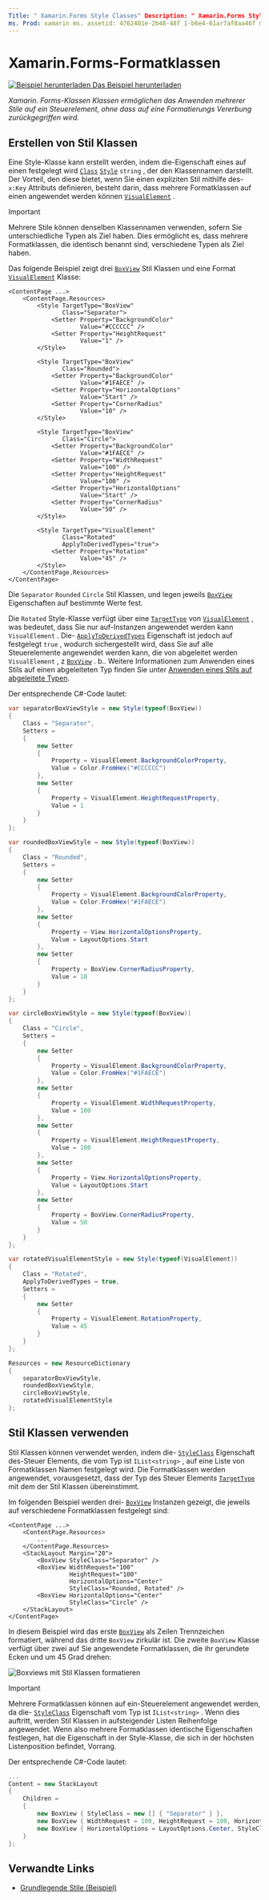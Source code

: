 ```yaml
---
Title: " Xamarin.Forms Style Classes" Description: " Xamarin.Forms Style Classes ermöglichen das Anwenden mehrerer Stile auf ein Steuerelement, ohne dass auf eine Format Vererbung zurückgegriffen wird."
ms. Prod: xamarin ms. assetid: 4762401e-2b48-48f 1-b6e4-61ar7af8aa46f ms. Technology: xamarin-Forms Author: davidbritch ms. Author: dabritch ms. Date: 01/30/2019 NO-LOC: [ Xamarin.Forms , Xamarin.Essentials ]
---
```


# <a name="xamarinforms-style-classes"></a>Xamarin.Forms-Formatklassen

[![Beispiel herunterladen](~/media/shared/download.png) Das Beispiel herunterladen](https://docs.microsoft.com/samples/xamarin/xamarin-forms-samples/userinterface-styles-basicstyles)

_Xamarin. Forms-Klassen Klassen ermöglichen das Anwenden mehrerer Stile auf ein Steuerelement, ohne dass auf eine Formatierungs Vererbung zurückgegriffen wird._

## <a name="create-style-classes"></a>Erstellen von Stil Klassen

Eine Style-Klasse kann erstellt werden, indem die-Eigenschaft eines auf einen festgelegt wird [`Class`](xref:Xamarin.Forms.Style.Class) [`Style`](xref:Xamarin.Forms.Style) `string` , der den Klassennamen darstellt. Der Vorteil, den diese bietet, wenn Sie einen expliziten Stil mithilfe des- `x:Key` Attributs definieren, besteht darin, dass mehrere Formatklassen auf einen angewendet werden können [`VisualElement`](xref:Xamarin.Forms.VisualElement) .

> [!IMPORTANT]
> Mehrere Stile können denselben Klassennamen verwenden, sofern Sie unterschiedliche Typen als Ziel haben. Dies ermöglicht es, dass mehrere Formatklassen, die identisch benannt sind, verschiedene Typen als Ziel haben.

Das folgende Beispiel zeigt drei [`BoxView`](xref:Xamarin.Forms.BoxView) Stil Klassen und eine Format [`VisualElement`](xref:Xamarin.Forms.VisualElement) Klasse:

```xaml
<ContentPage ...>
    <ContentPage.Resources>
        <Style TargetType="BoxView"
               Class="Separator">
            <Setter Property="BackgroundColor"
                    Value="#CCCCCC" />
            <Setter Property="HeightRequest"
                    Value="1" />
        </Style>

        <Style TargetType="BoxView"
               Class="Rounded">
            <Setter Property="BackgroundColor"
                    Value="#1FAECE" />
            <Setter Property="HorizontalOptions"
                    Value="Start" />
            <Setter Property="CornerRadius"
                    Value="10" />
        </Style>    

        <Style TargetType="BoxView"
               Class="Circle">
            <Setter Property="BackgroundColor"
                    Value="#1FAECE" />
            <Setter Property="WidthRequest"
                    Value="100" />
            <Setter Property="HeightRequest"
                    Value="100" />
            <Setter Property="HorizontalOptions"
                    Value="Start" />
            <Setter Property="CornerRadius"
                    Value="50" />
        </Style>

        <Style TargetType="VisualElement"
               Class="Rotated"
               ApplyToDerivedTypes="true">
            <Setter Property="Rotation"
                    Value="45" />
        </Style>        
    </ContentPage.Resources>
</ContentPage>
```

Die `Separator` `Rounded` `Circle` Stil Klassen, und legen jeweils [`BoxView`](xref:Xamarin.Forms.BoxView) Eigenschaften auf bestimmte Werte fest.

Die `Rotated` Style-Klasse verfügt über eine [`TargetType`](xref:Xamarin.Forms.Style.TargetType) von [`VisualElement`](xref:Xamarin.Forms.VisualElement) , was bedeutet, dass Sie nur auf-Instanzen angewendet werden kann `VisualElement` . Die- [`ApplyToDerivedTypes`](xref:Xamarin.Forms.Style.ApplyToDerivedTypes) Eigenschaft ist jedoch auf festgelegt `true` , wodurch sichergestellt wird, dass Sie auf alle Steuerelemente angewendet werden kann, die von abgeleitet werden `VisualElement` , z [`BoxView`](xref:Xamarin.Forms.BoxView) . b.. Weitere Informationen zum Anwenden eines Stils auf einen abgeleiteten Typ finden Sie unter [Anwenden eines Stils auf abgeleitete Typen](implicit.md#apply-a-style-to-derived-types).

Der entsprechende C#-Code lautet:

```csharp
var separatorBoxViewStyle = new Style(typeof(BoxView))
{
    Class = "Separator",
    Setters =
    {
        new Setter
        {
            Property = VisualElement.BackgroundColorProperty,
            Value = Color.FromHex("#CCCCCC")
        },
        new Setter
        {
            Property = VisualElement.HeightRequestProperty,
            Value = 1
        }
    }
};

var roundedBoxViewStyle = new Style(typeof(BoxView))
{
    Class = "Rounded",
    Setters =
    {
        new Setter
        {
            Property = VisualElement.BackgroundColorProperty,
            Value = Color.FromHex("#1FAECE")
        },
        new Setter
        {
            Property = View.HorizontalOptionsProperty,
            Value = LayoutOptions.Start
        },
        new Setter
        {
            Property = BoxView.CornerRadiusProperty,
            Value = 10
        }
    }
};

var circleBoxViewStyle = new Style(typeof(BoxView))
{
    Class = "Circle",
    Setters =
    {
        new Setter
        {
            Property = VisualElement.BackgroundColorProperty,
            Value = Color.FromHex("#1FAECE")
        },
        new Setter
        {
            Property = VisualElement.WidthRequestProperty,
            Value = 100
        },
        new Setter
        {
            Property = VisualElement.HeightRequestProperty,
            Value = 100
        },
        new Setter
        {
            Property = View.HorizontalOptionsProperty,
            Value = LayoutOptions.Start
        },
        new Setter
        {
            Property = BoxView.CornerRadiusProperty,
            Value = 50
        }
    }
};

var rotatedVisualElementStyle = new Style(typeof(VisualElement))
{
    Class = "Rotated",
    ApplyToDerivedTypes = true,
    Setters =
    {
        new Setter
        {
            Property = VisualElement.RotationProperty,
            Value = 45
        }
    }
};

Resources = new ResourceDictionary
{
    separatorBoxViewStyle,
    roundedBoxViewStyle,
    circleBoxViewStyle,
    rotatedVisualElementStyle
};
```

## <a name="consume-style-classes"></a>Stil Klassen verwenden

Stil Klassen können verwendet werden, indem die- [`StyleClass`](xref:Xamarin.Forms.NavigableElement.StyleClass) Eigenschaft des-Steuer Elements, die vom Typ ist `IList<string>` , auf eine Liste von Formatklassen Namen festgelegt wird. Die Formatklassen werden angewendet, vorausgesetzt, dass der Typ des Steuer Elements [`TargetType`](xref:Xamarin.Forms.Style.TargetType) mit dem der Stil Klassen übereinstimmt.

Im folgenden Beispiel werden drei- [`BoxView`](xref:Xamarin.Forms.BoxView) Instanzen gezeigt, die jeweils auf verschiedene Formatklassen festgelegt sind:

```xaml
<ContentPage ...>
    <ContentPage.Resources>
        ...
    </ContentPage.Resources>
    <StackLayout Margin="20">
        <BoxView StyleClass="Separator" />       
        <BoxView WidthRequest="100"
                 HeightRequest="100"
                 HorizontalOptions="Center"
                 StyleClass="Rounded, Rotated" />
        <BoxView HorizontalOptions="Center"
                 StyleClass="Circle" />
    </StackLayout>
</ContentPage>    
```

In diesem Beispiel wird das erste [`BoxView`](xref:Xamarin.Forms.BoxView) als Zeilen Trennzeichen formatiert, während das dritte `BoxView` zirkulär ist. Die zweite `BoxView` Klasse verfügt über zwei auf Sie angewendete Formatklassen, die ihr gerundete Ecken und um 45 Grad drehen:

![Boxviews mit Stil Klassen formatieren](style-class-images/boxviews.png)

> [!IMPORTANT]
> Mehrere Formatklassen können auf ein-Steuerelement angewendet werden, da die- [`StyleClass`](xref:Xamarin.Forms.NavigableElement.StyleClass) Eigenschaft vom Typ ist `IList<string>` . Wenn dies auftritt, werden Stil Klassen in aufsteigender Listen Reihenfolge angewendet. Wenn also mehrere Formatklassen identische Eigenschaften festlegen, hat die Eigenschaft in der Style-Klasse, die sich in der höchsten Listenposition befindet, Vorrang.

Der entsprechende C#-Code lautet:

```csharp
...
Content = new StackLayout
{
    Children =
    {
        new BoxView { StyleClass = new [] { "Separator" } },
        new BoxView { WidthRequest = 100, HeightRequest = 100, HorizontalOptions = LayoutOptions.Center, StyleClass = new [] { "Rounded", "Rotated" } },
        new BoxView { HorizontalOptions = LayoutOptions.Center, StyleClass = new [] { "Circle" } }
    }
};
```

## <a name="related-links"></a>Verwandte Links

- [Grundlegende Stile (Beispiel)](https://docs.microsoft.com/samples/xamarin/xamarin-forms-samples/userinterface-styles-basicstyles)
